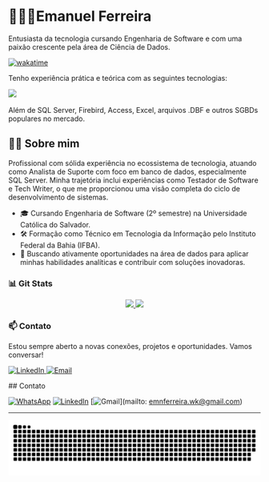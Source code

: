 # 👨🏾‍💻Emanuel Ferreira 
Entusiasta da tecnologia cursando Engenharia de Software e com uma paixão crescente pela área de Ciência de Dados.

[![wakatime](https://wakatime.com/badge/user/3b5134d5-b349-4fef-a5ba-2b0ad185d1fa.svg)](https://wakatime.com/@3b5134d5-b349-4fef-a5ba-2b0ad185d1fa)

Tenho experiência prática e teórica com as seguintes tecnologias:
<p align="left">
  <a href="https://skillicons.dev">
    <img src="https://skillicons.dev/icons?i=java,php,cs,python,html,css,js,react,ts,figma,mysql,postgres" />
    </a>
</p>

<p>Além de SQL Server, Firebird, Access, Excel, arquivos .DBF e outros SGBDs populares no mercado.</p>

## 👨‍💻 Sobre mim
Profissional com sólida experiência no ecossistema de tecnologia, atuando como Analista de Suporte com foco em banco de dados, especialmente SQL Server. Minha trajetória inclui experiências como Testador de Software e Tech Writer, o que me proporcionou uma visão completa do ciclo de desenvolvimento de sistemas.
- 🎓 Cursando Engenharia de Software (2º semestre) na Universidade Católica do Salvador.
- 🛠️ Formação como Técnico em Tecnologia da Informação pelo Instituto Federal da Bahia (IFBA).
- 🎯 Buscando ativamente oportunidades na área de dados para aplicar minhas habilidades analíticas e contribuir com soluções inovadoras.

### 📊 Git Stats
<div align="center">
  <a href="https://github.com/emn-f">
    <img height="180em" src="https://github-readme-stats.vercel.app/api?username=emn-f&show_icons=true&theme=dark&include_all_commits=true&count_private=true"/>
    <img height="180em" src="https://github-readme-stats.vercel.app/api/top-langs/?username=emn-f&layout=compact&langs_count=7&theme=dark"/>
  </a>
</div>

### 📫 Contato
Estou sempre aberto a novas conexões, projetos e oportunidades. Vamos conversar!
<p align="left">
  <a href="https://www.linkedin.com/in/emanuelferreira/" target="_blank">
    <img src="https://img.shields.io/badge/-LinkedIn-%230077B5?style=for-the-badge&logo=linkedin&logoColor=white" alt="LinkedIn" />
  </a>
  <a href="mailto:emnferreira.wk@gmail.com" target="_blank">
    <img src="https://img.shields.io/badge/-Gmail-%23D14836?style=for-the-badge&logo=email&logoColor=white" alt="Email" />
  </a>
</p>
## Contato

[![WhatsApp](https://img.shields.io/badge/WhatsApp-25D366?style=for-the-badge&logo=whatsapp&logoColor=white)](https://wa.me/5571992348839)
[![LinkedIn](https://img.shields.io/badge/LinkedIn-0077B5?style=for-the-badge&logo=linkedin&logoColor=white)](https://www.linkedin.com/in/emanuelferreira)
[![Gmail](https://img.shields.io/badge/Gmail-D14836?style=for-the-badge&logo=gmail&logoColor=white)](mailto: emnferreira.wk@gmail.com)

---

<div align="center">
  <img src="https://raw.githubusercontent.com/platane/platane/output/github-contribution-grid-snake.svg?user=emn-f" alt="Snake animation" />
</div>
